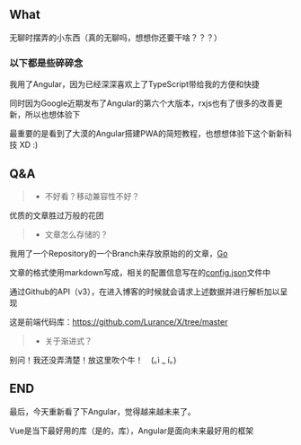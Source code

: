 ## What

无聊时摆弄的小东西（真的无聊吗，想想你还要干啥？？？）

### 以下都是些碎碎念

我用了Angular，因为已经深深喜欢上了TypeScript带给我的方便和快捷

同时因为Google近期发布了Angular的第六个大版本，rxjs也有了很多的改善更新，所以也想体验下

最重要的是看到了大漠的Angular搭建PWA的简短教程，也想想体验下这个新新科技 XD :)

## Q&A

> * 不好看？移动兼容性不好？


优质的文章胜过万般的花团



> * 文章怎么存储的？

我用了一个Repository的一个Branch来存放原始的的文章，[Go](https://github.com/Lurance/X/tree/Articles)

文章的格式使用markdown写成，相关的配置信息写在的[config.json](https://github.com/Lurance/X/blob/Articles/config.json)文件中

通过Github的API（v3），在进入博客的时候就会请求上述数据并进行解析加以呈现

这是前端代码库：https://github.com/Lurance/X/tree/master



> * 关于渐进式？

别问！我还没弄清楚！放这里吹个牛！　(｡ì _ í｡)


## END

最后，今天重新看了下Angular，觉得越来越未来了。

Vue是当下最好用的库（是的，库），Angular是面向未来最好用的框架



